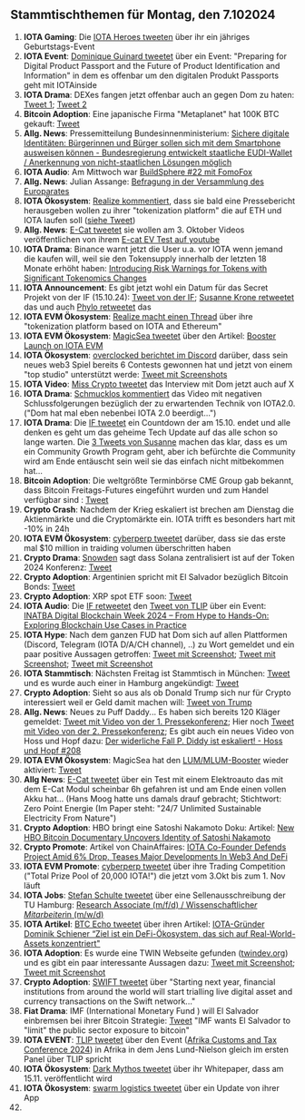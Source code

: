 ## Stammtischthemen für Montag, den 7.102024

1. **IOTA Gaming**: Die [IOTA Heroes tweeten](https://x.com/IotaHeroes/status/1840823274919653519) über ihr ein jähriges Geburtstags-Event
2. **IOTA Event**: [Dominique Guinard tweetet](https://x.com/domguinard/status/1840763593467277678) über ein Event: "Preparing for Digital Product Passport and the Future of Product Identification and Information" in dem es offenbar um den digitalen Produkt Passports geht mit IOTAinside
3. **IOTA Drama**: DEXes fangen jetzt offenbar auch an gegen Dom zu haten: [Tweet 1](https://x.com/_DEXES_/status/1840843712412176798); [Tweet 2](https://x.com/_DEXES_/status/1840844919767728461)
4. **Bitcoin Adoption**: Eine japanische Firma "Metaplanet" hat 100K BTC gekauft: [Tweet](https://x.com/BitcoinMagazine/status/1840957602869514393)
5. **Allg. News**: Pressemitteilung Bundesinnenministerium: [Sichere digitale Identitäten: Bürgerinnen und Bürger sollen sich mit dem Smartphone ausweisen können - Bundesregierung entwickelt staatliche EUDI-Wallet / Anerkennung von nicht-staatlichen Lösungen möglich](https://www.bmi.bund.de/DE/startseite/startseite-node.html;jsessionid=F135ED98E24D790C1D54A934F67BE53A.live861)
6. **IOTA Audio**: Am Mittwoch war [BuildSphere #22 mit FomoFox](https://x.com/iota/status/1839621010598818171)
7. **Allg. News**: Julian Assange: [Befragung in der Versammlung des Europarates](https://www.youtube.com/live/Mq85IZMeigc?si=3JEsmaRB2rhjhQsk)
8. **IOTA Ökosystem**: [Realize kommentiert](https://x.com/realizefinance/status/1841035844859158574), dass sie bald eine Pressebericht herausgeben wollen zu ihrer "tokenization platform" die auf ETH und IOTA laufen soll ([siehe Tweet](https://x.com/realizefinance/status/1840728576770945128)) 
9. **Allg. News**: [E-Cat tweetet](https://x.com/LeonardoCorpor3/status/1841087512627847498) sie wollen am 3. Oktober Videos veröffentlichen von ihrem [E-cat EV Test auf youtube](https:/www.youtube.com/@ecatthenewfire)
10. **IOTA Drama**: Binance warnt jetzt die User u.a. vor IOTA wenn jemand die kaufen will, weil sie den Tokensupply innerhalb der letzten 18 Monate erhöht haben: [Introducing Risk Warnings for Tokens with Significant Tokenomics Changes](https://www.binance.com/en/support/announcement/introducing-risk-warnings-for-tokens-with-significant-tokenomics-changes-fc3b6e0ac0b644138cd35969663775b2?hl=en)
11. **IOTA Announcement**: Es gibt jetzt wohl ein Datum für das Secret Projekt von der IF (15.10.24): [Tweet von der IF](https://x.com/iota/status/1841093063000613006); [Susanne Krone retweetet](https://x.com/SusanneKrone/status/1841098734236549583) das und auch [Phylo retweetet](https://x.com/PhyloIota/status/1841102608028549480) das
12. **IOTA EVM Ökosystem**: [Realize macht einen Thread](https://x.com/realizefinance/status/1841099770410000532) über ihre "tokenization platform based on IOTA and Ethereum"
13. **IOTA EVM Ökosystem**: [MagicSea tweetet](https://x.com/MagicSeaDEX/status/1841125681549185285) über den Artikel: [Booster Launch on IOTA EVM](https://x.com/MagicSeaDEX/status/1841124357499924578)
14. **IOTA Ökosystem**: [overclocked berichtet im Discord](https://discord.com/channels/397872799483428865/738665041217323068/1290832921774522441) darüber, dass sein neues web3 Spiel bereits 6 Contests gewonnen hat und jetzt von einem "top studio" unterstützt werde: [Tweet mit Screenshots](https://x.com/Vrom14286662/status/1841358307673432468)
15. **IOTA Video**: [Miss Crypto tweetet](https://x.com/MissCryptoGER/status/1841194603862770131) das Interview mit Dom jetzt auch auf X
16. **IOTA Drama**: [Schmucklos kommentiert](https://x.com/Schmucklos_/status/1841202755551047890) das Video mit negativen Schlussfolgerungen bezüglich der zu erwartenden Technik von IOTA2.0. ("Dom hat mal eben nebenbei IOTA 2.0 beerdigt...")
17. **IOTA Drama**: Die [IF tweetet](https://x.com/iota/status/1841093063000613006) ein Countdown der am 15.10. endet und alle denken es geht um das geheime Tech Update auf das alle schon so lange warten. Die [3 Tweets von Susanne](https://x.com/SusanneKrone/status/1841136172170461451) machen das klar, dass es um ein Community Growth Program geht, aber ich befürchte die Community wird am Ende entäuscht sein weil sie das einfach nicht mitbekommen hat...
18. **Bitcoin Adoption**: Die weltgrößte Terminbörse CME Group gab bekannt, dass Bitcoin Freitags-Futures eingeführt wurden und zum Handel verfügbar sind : [Tweet](https://x.com/BitcoinMagazine/status/1841144818648449524)
19. **Crypto Crash**: Nachdem der Krieg eskaliert ist brechen am Dienstag die Aktienmärkte und die Cryptomärkte ein. IOTA trifft es besonders hart mit -10% in 24h
20. **IOTA EVM Ökosystem**: [cyberperp tweetet](https://x.com/cyberperp/status/1841176064460042447) darüber, dass sie das erste mal $10 million in traiding volumen überschritten haben
21. **Crypto Drama**: [Snowden](https://x.com/Snowden) sagt dass Solana zentralisiert ist auf der Token 2024 Konferenz: [Tweet](https://x.com/StakeWithPride/status/1841147593671561685)
22. **Crypto Adoption**: Argentinien spricht mit El Salvador bezüglich Bitcoin Bonds: [Tweet](https://x.com/BitcoinMagazine/status/1841229729082576961)
23. **Crypto Adoption**: XRP spot ETF soon: [Tweet](https://x.com/JSeyff/status/1841464149194186966)
24. **IOTA Audio**: Die [IF retweetet](https://x.com/iota/status/1841432251277492570) den [Tweet von TLIP](https://twitter.com/TLIP_io/status/1841420686897594717) über ein Event: [INATBA Digital Blockchain Week 2024 – From Hype to Hands-On: Exploring Blockchain Use Cases in Practice](https://inatba.org/idbw/)
25. **IOTA Hype**: Nach dem ganzen FUD hat Dom sich auf allen Plattformen (Discord, Telegram (IOTA D/A/CH channel), ..) zu Wort gemeldet und ein paar positive Aussagen getroffen: [Tweet mit Screenshot](https://x.com/Vrom14286662/status/1841470469704122594); [Tweet mit Screenshot](https://x.com/Vrom14286662/status/1841488654734114975); [Tweet mit Screenshot](https://x.com/E2NWO/status/1841581389441073405)
26. **IOTA Stammtisch**: Nächsten Freitag ist Stammtisch in München: [Tweet](https://x.com/IotaMunchen/status/1841427634904781099) und es wurde auch einer in Hamburg angekündigt: [Tweet](https://x.com/TanglenautX/status/1841423676190998876)
27. **Crypto Adoption**: Sieht so aus als ob Donald Trump sich nur für Crypto interessiert weil er Geld damit machen will: [Tweet von Trump](https://x.com/realDonaldTrump/status/1840772362209251611)
28. **Allg. News**: Neues zu Puff Daddy... Es haben sich bereits 120 Kläger gemeldet: [Tweet mit Video von der 1. Pressekonferenz](https://x.com/MJTruthUltra/status/1841215354091045135); Hier noch  [Tweet mit Video von der 2. Pressekonferenz](https://x.com/MJTruthUltra/status/1841225330004279501); Es gibt auch ein neues Video von Hoss und Hopf dazu: [Der widerliche Fall P. Diddy ist eskaliert! - Hoss und Hopf #208](https://www.youtube.com/watch?v=lHUl6UPHJH0)
29. **IOTA EVM Ökosystem**: MagicSea hat den [LUM/MLUM-Booster](https://app.magicsea.finance/boosters/:8822) wieder aktiviert: [Tweet](https://x.com/MagicSeaDEX/status/1842067125604618712)
30. **Allg News**: [E-Cat tweetet](https://x.com/LeonardoCorpor3) über ein Test mit einem Elektroauto das mit dem E-Cat Modul scheinbar 6h gefahren ist und am Ende einen vollen Akku hat... (Hans Moog hatte uns damals drauf gebracht; Stichtwort: Zero Point Energie (Im Paper steht: "24/7 Unlimited Sustainable Electricity From Nature")
31. **Crypto Adoption**: HBO bringt eine Satoshi Nakamoto Doku: Artikel: [New HBO Bitcoin Documentary Uncovers Identity of Satoshi Nakamoto](https://watcher.guru/news/new-hbo-bitcoin-documentary-uncovers-identity-of-satoshi-nakamoto)
32. **Crypto Promote**: Artikel von ChainAffaires: [IOTA Co-Founder Defends Project Amid 6% Drop, Teases Major Developments In Web3 And DeFi](https://chainaffairs.com/iota-co-founder-defends-project-amid-6-drop-teases-major-developments-in-web3-and-defi/)
33. **IOTA EVM Promote**: [cyberperp tweetet](https://x.com/cyberperp/status/1841815962267324603) über ihre Trading Competition ("Total Prize Pool of 20,000 IOTA!") die jetzt vom 3.Okt bis zum 1. Nov läuft
34. **IOTA Jobs**: [Stefan Schulte tweetet](https://x.com/stefschulte/status/1841864679318073786) über eine Sellenausschreibung der TU Hamburg: [Research Associate (m/f/d) / Wissenschaftliche*r Mitarbeiter*in (m/w/d)](https://stellenportal.tuhh.de/jobposting/1aa04df6e792a22257a54c7a5dd0e035b3110d76)
35. **IOTA Artikel**: [BTC Echo tweetet](https://x.com/btcecho/status/1841797848154710251) über ihren Artikel: [IOTA-Gründer Dominik Schiener “Ziel ist ein DeFi-Ökosystem, das sich auf Real-World-Assets konzentriert"](https://www.btc-echo.de/news/ziel-ist-ein-defi-oekosystem-das-sich-auf-real-world-assets-konzentriert-192632/?utm_content=bufferf9d5c&utm_medium=social&utm_source=x.com&utm_campaign=buffer)
36. **IOTA Adoption**: Es wurde eine TWIN Webseite gefunden ([twindev.org](https://twindev.org/)) und es gibt ein paar interessante Aussagen dazu: [Tweet mit Screenshot](https://x.com/IotaPoet/status/1841745418142560751); [Tweet mit Screenshot](https://x.com/IotaPoet/status/1841746532946550880)
37. **Crypto Adoption**: [SWIFT tweetet](https://x.com/swiftcommunity/status/1841764830023192733) über "Starting next year, financial institutions from around the world will start trialling live digital asset and currency transactions on the Swift network..."
38. **Fiat Drama**: IMF (International Monetary Fund ) will El Salvador einbremsen bei ihrer Bitcoin Strategie: [Tweet](https://x.com/Pledditor/status/1842114246458441868) "IMF wants El Salvador to "limit" the public sector exposure to bitcoin"
39. **IOTA EVENT**: [TLIP tweetet](https://x.com/TLIP_io/status/1842152971993231670) über den Event ([Afrika Customs and Tax Conference 2024](https://actc.kra.go.ke/)) in Afrika in dem Jens Lund-Nielson gleich im ersten Panel über TLIP spricht
40. **IOTA Ökosystem**: [Dark Mythos tweetet](https://x.com/DarkMythosIOTA/status/1842112485307875333) über ihr Whitepaper, dass am 15.11. veröffentlicht wird
41. **IOTA Ökosystem**: [swarm logistics tweetet](https://x.com/SwarmLogistics/status/1842139569166094336) über ein Update von ihrer App
42. 
